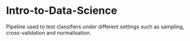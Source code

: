 # Intro-to-Data-Science
Pipeline used to test classifiers under different settings such as sampling, cross-validation and normalisation.

